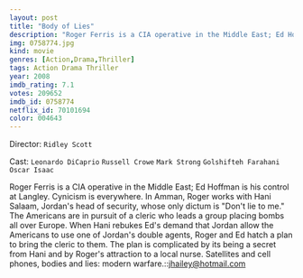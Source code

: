 ```yaml
---
layout: post
title: "Body of Lies"
description: "Roger Ferris is a CIA operative in the Middle East; Ed Hoffman is his control at Langley. Cynicism is everywhere. In Amman, Roger works with Hani Salaam, Jordan's head of security, whose only dictum is Don't lie to me. The Americans are in pursuit of a cleric who leads a group placing bombs all over Europe. When Hani rebukes Ed's demand that Jordan allow the Americans to use one of Jordan's double agents, Roger and Ed hatch a plan to bring the cleric to them. The plan is complicated by its being a secret from Hani and by Roger's at.."
img: 0758774.jpg
kind: movie
genres: [Action,Drama,Thriller]
tags: Action Drama Thriller 
year: 2008
imdb_rating: 7.1
votes: 209652
imdb_id: 0758774
netflix_id: 70101694
color: 004643
---
```

Director: `Ridley Scott`  

Cast: `Leonardo DiCaprio` `Russell Crowe` `Mark Strong` `Golshifteh Farahani` `Oscar Isaac` 

Roger Ferris is a CIA operative in the Middle East; Ed Hoffman is his control at Langley. Cynicism is everywhere. In Amman, Roger works with Hani Salaam, Jordan's head of security, whose only dictum is "Don't lie to me." The Americans are in pursuit of a cleric who leads a group placing bombs all over Europe. When Hani rebukes Ed's demand that Jordan allow the Americans to use one of Jordan's double agents, Roger and Ed hatch a plan to bring the cleric to them. The plan is complicated by its being a secret from Hani and by Roger's attraction to a local nurse. Satellites and cell phones, bodies and lies: modern warfare.::<jhailey@hotmail.com>